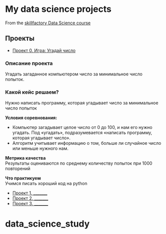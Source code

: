 
# My data science projects
From the [skillfactory Data Science course](https://skillfactory.ru/data-scientist)

## Проекты

* [Проект 0. Игра: Угадай число](https://github.com/olgavekov/data_science_study/tree/project_0)

### Описание проекта    
Угадать загаданное компьютером число за минимальное число попыток.

### Какой кейс решаем?    
Нужно написать программу, которая угадывает число за минимальное число попыток

**Условия соревнования:**  
- Компьютер загадывает целое число от 0 до 100, и нам его нужно угадать. Под «угадать», подразумевается «написать программу, которая угадывает число».
- Алгоритм учитывает информацию о том, больше ли случайное число или меньше нужного нам.

**Метрика качества**     
Результаты оцениваются по среднему количеству попыток при 1000 повторений

**Что практикуем**     
Учимся писать хороший код на python


* [Проект 1. _______](_______)
* [Проект 2. _______](_______)
* [Проект 3. _______](_______)

# data_science_study